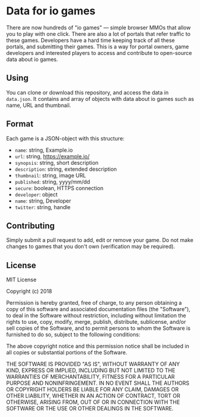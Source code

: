 # Data for io games

There are now hundreds of "io games" — simple browser MMOs that allow you to play with one click. There are also a lot of portals that refer traffic to these games. Developers have a hard time keeping track of all these portals, and submitting their games. This is a way for portal owners, game developers and interested players to access and contribute to open-source data about io games.

## Using

You can clone or download this repository, and access the data in `data.json`. It contains and array of objects with data about io games such as name, URL and thumbnail.

## Format

Each game is a JSON-object with this structure:

 - `name`: string, Example.io
 - `url`: string, https://example.io/
 - `synopsis`: string, short description
 - `description`: string, extended description
 - `thumbnail`: string, image URL
 - `published`: string, yyyy/mm/dd
 - `secure`: boolean, HTTPS connection
 - `developer`: object
  - `name`: string, Developer
  - `twitter`: string, handle

## Contributing

Simply submit a pull request to add, edit or remove your game. Do not make changes to games that you don't own (verification may be required).

## License

MIT License

Copyright (c) 2018

Permission is hereby granted, free of charge, to any person obtaining a copy of this software and associated documentation files (the "Software"), to deal in the Software without restriction, including without limitation the rights to use, copy, modify, merge, publish, distribute, sublicense, and/or sell copies of the Software, and to permit persons to whom the Software is furnished to do so, subject to the following conditions:

The above copyright notice and this permission notice shall be included in all copies or substantial portions of the Software.

THE SOFTWARE IS PROVIDED "AS IS", WITHOUT WARRANTY OF ANY KIND, EXPRESS OR IMPLIED, INCLUDING BUT NOT LIMITED TO THE WARRANTIES OF MERCHANTABILITY, FITNESS FOR A PARTICULAR PURPOSE AND NONINFRINGEMENT. IN NO EVENT SHALL THE AUTHORS OR COPYRIGHT HOLDERS BE LIABLE FOR ANY CLAIM, DAMAGES OR OTHER LIABILITY, WHETHER IN AN ACTION OF CONTRACT, TORT OR OTHERWISE, ARISING FROM, OUT OF OR IN CONNECTION WITH THE SOFTWARE OR THE USE OR OTHER DEALINGS IN THE SOFTWARE.
